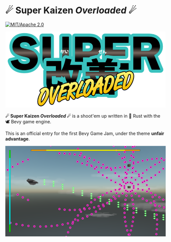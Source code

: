 # ☄ Super Kaizen _Overloaded_ ☄

[![MIT/Apache 2.0](https://img.shields.io/badge/License-MIT%2FApache-blue.svg)](./LICENSE)
<!-- [![Rust](https://github.com/djeedai/unfair/workflows/CI/badge.svg)](https://github.com/djeedai/unfair/actions) -->
<!-- [![Play](https://img.shields.io/badge/PlayOnline-github.io-ff69b4)](https://djeedai.github.io/unfair/) -->

![Super Kaizen Overloaded title screen](assets/title.png)

**☄ Super Kaizen _Overloaded_ ☄** is a shoot'em up written in 🦀 Rust with the 🕊 Bevy game engine.

This is an official entry for the first Bevy Game Jam, under the theme **unfair advantage**.

![Super Kaizen Overloaded screenshot](media/SuperKaizenOverloaded.png)

